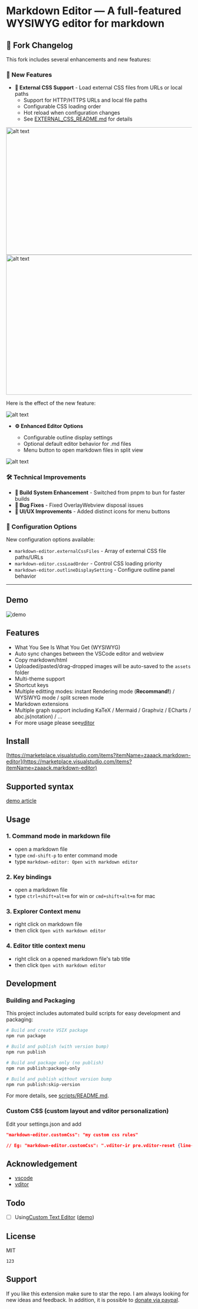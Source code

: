 # Markdown Editor — A full-featured WYSIWYG editor for markdown

## 📝 Fork Changelog

This fork includes several enhancements and new features:

### 🚀 New Features

- **🎨 External CSS Support** - Load external CSS files from URLs or local paths
  - Support for HTTP/HTTPS URLs and local file paths
  - Configurable CSS loading order
  - Hot reload when configuration changes
  - See [EXTERNAL_CSS_README.md](./EXTERNAL_CSS_README.md) for details

<img src="docs/imgs/image.png" alt="alt text" width="554" height="345">

<img src="docs/imgs/image-1.png" alt="alt text" width="615" height="379">

Here is the effect of the new feature:

![alt text](docs/imgs/image-3.png)

- **⚙️ Enhanced Editor Options**

  - Configurable outline display settings
  - Optional default editor behavior for .md files
  - Menu button to open markdown files in split view

![alt text](docs/imgs/image-2.png)

### 🛠️ Technical Improvements

- **🔧 Build System Enhancement** - Switched from pnpm to bun for faster builds
- **🐛 Bug Fixes** - Fixed OverlayWebview disposal issues
- **🎯 UI/UX Improvements** - Added distinct icons for menu buttons

### 🔧 Configuration Options

New configuration options available:

- `markdown-editor.externalCssFiles` - Array of external CSS file paths/URLs
- `markdown-editor.cssLoadOrder` - Control CSS loading priority
- `markdown-editor.outlineDisplaySetting` - Configure outline panel behavior

---

## Demo

![demo](./demo.gif)

## Features

- What You See Is What You Get (WYSIWYG)
- Auto sync changes between the VSCode editor and webview
- Copy markdown/html
- Uploaded/pasted/drag-dropped images will be auto-saved to the `assets` folder
- Multi-theme support
- Shortcut keys
- Multiple editting modes: instant Rendering mode (**Recommand!**) / WYSIWYG mode / split screen mode
- Markdown extensions
- Multiple graph support including KaTeX / Mermaid / Graphviz / ECharts / abc.js(notation) / ...
- For more usage please see[vditor](https://github.com/Vanessa219/vditor)

## Install

[https://marketplace.visualstudio.com/items?itemName=zaaack.markdown-editor](https://marketplace.visualstudio.com/items?itemName=zaaack.markdown-editor)

## Supported syntax

[demo article](https://ld246.com/guide/markdown)

## Usage

### 1. Command mode in markdown file

- open a markdown file
- type `cmd-shift-p` to enter command mode
- type `markdown-editor: Open with markdown editor`

### 2. Key bindings

- open a markdown file
- type `ctrl+shift+alt+m` for win or `cmd+shift+alt+m` for mac

### 3. Explorer Context menu

- right click on markdown file
- then click `Open with markdown editor`

### 4. Editor title context menu

- right click on a opened markdown file's tab title
- then click `Open with markdown editor`

## Development

### Building and Packaging

This project includes automated build scripts for easy development and packaging:

```bash
# Build and create VSIX package
npm run package

# Build and publish (with version bump)
npm run publish

# Build and package only (no publish)
npm run publish:package-only

# Build and publish without version bump
npm run publish:skip-version
```

For more details, see [scripts/README.md](./scripts/README.md).

### Custom CSS (custom layout and vditor personalization)

Edit your settings.json and add

```json
"markdown-editor.customCss": "my custom css rules"

// Eg: "markdown-editor.customCss": ".vditor-ir pre.vditor-reset {line-height: 32px;padding-right: calc(100% - 800px) !important; margin-left: 100px;    font-family: system-ui !important;}"
```

## Acknowledgement

- [vscode](https://github.com/microsoft/vscode)
- [vditor](https://github.com/Vanessa219/vditor)

## Todo

- [ ] Using[Custom Text Editor](https://code.visualstudio.com/api/extension-guides/custom-editors#custom-text-editor) ([demo](https://github.com/gera2ld/markmap-vscode))

## License

MIT

```
123
```

## Support

If you like this extension make sure to star the repo. I am always looking for new ideas and feedback. In addition, it is possible to [donate via paypal](https://www.paypal.me/zaaack).
